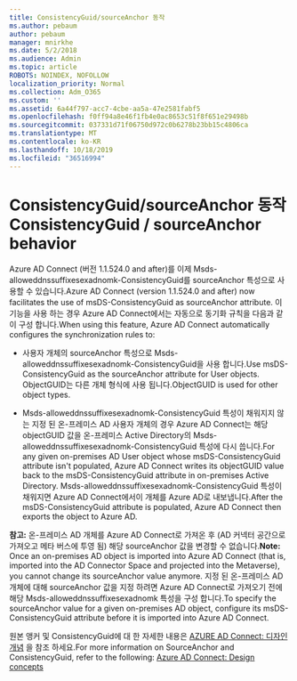 ```yaml
---
title: ConsistencyGuid/sourceAnchor 동작
ms.author: pebaum
author: pebaum
manager: mnirkhe
ms.date: 5/2/2018
ms.audience: Admin
ms.topic: article
ROBOTS: NOINDEX, NOFOLLOW
localization_priority: Normal
ms.collection: Adm_O365
ms.custom: ''
ms.assetid: 6a44f797-acc7-4cbe-aa5a-47e2581fabf5
ms.openlocfilehash: f0ff94a8e46f1fb4e0ac8653c51f8f651e29498b
ms.sourcegitcommit: 037331d71f06750d972c0b6278b23bb15c4806ca
ms.translationtype: MT
ms.contentlocale: ko-KR
ms.lasthandoff: 10/18/2019
ms.locfileid: "36516994"
---
```

# <a name="consistencyguid--sourceanchor-behavior"></a><span data-ttu-id="d69d6-102">ConsistencyGuid/sourceAnchor 동작</span><span class="sxs-lookup"><span data-stu-id="d69d6-102">ConsistencyGuid / sourceAnchor behavior</span></span>

<span data-ttu-id="d69d6-103">Azure AD Connect (버전 1.1.524.0 and after)를 이제 Msds-alloweddnssuffixesexadnomk-ConsistencyGuid를 sourceAnchor 특성으로 사용할 수 있습니다.</span><span class="sxs-lookup"><span data-stu-id="d69d6-103">Azure AD Connect (version 1.1.524.0 and after) now facilitates the use of msDS-ConsistencyGuid as sourceAnchor attribute.</span></span> <span data-ttu-id="d69d6-104">이 기능을 사용 하는 경우 Azure AD Connect에서는 자동으로 동기화 규칙을 다음과 같이 구성 합니다.</span><span class="sxs-lookup"><span data-stu-id="d69d6-104">When using this feature, Azure AD Connect automatically configures the synchronization rules to:</span></span>
  
- <span data-ttu-id="d69d6-105">사용자 개체의 sourceAnchor 특성으로 Msds-alloweddnssuffixesexadnomk-ConsistencyGuid을 사용 합니다.</span><span class="sxs-lookup"><span data-stu-id="d69d6-105">Use msDS-ConsistencyGuid as the sourceAnchor attribute for User objects.</span></span> <span data-ttu-id="d69d6-106">ObjectGUID는 다른 개체 형식에 사용 됩니다.</span><span class="sxs-lookup"><span data-stu-id="d69d6-106">ObjectGUID is used for other object types.</span></span>
    
- <span data-ttu-id="d69d6-107">Msds-alloweddnssuffixesexadnomk-ConsistencyGuid 특성이 채워지지 않는 지정 된 온-프레미스 AD 사용자 개체의 경우 Azure AD Connect는 해당 objectGUID 값을 온-프레미스 Active Directory의 Msds-alloweddnssuffixesexadnomk-ConsistencyGuid 특성에 다시 씁니다.</span><span class="sxs-lookup"><span data-stu-id="d69d6-107">For any given on-premises AD User object whose msDS-ConsistencyGuid attribute isn't populated, Azure AD Connect writes its objectGUID value back to the msDS-ConsistencyGuid attribute in on-premises Active Directory.</span></span> <span data-ttu-id="d69d6-108">Msds-alloweddnssuffixesexadnomk-ConsistencyGuid 특성이 채워지면 Azure AD Connect에서이 개체를 Azure AD로 내보냅니다.</span><span class="sxs-lookup"><span data-stu-id="d69d6-108">After the msDS-ConsistencyGuid attribute is populated, Azure AD Connect then exports the object to Azure AD.</span></span>
    
 <span data-ttu-id="d69d6-109">**참고:** 온-프레미스 AD 개체를 Azure AD Connect로 가져온 후 (AD 커넥터 공간으로 가져오고 메타 버스에 투영 됨) 해당 sourceAnchor 값을 변경할 수 없습니다.</span><span class="sxs-lookup"><span data-stu-id="d69d6-109">**Note:** Once an on-premises AD object is imported into Azure AD Connect (that is, imported into the AD Connector Space and projected into the Metaverse), you cannot change its sourceAnchor value anymore.</span></span> <span data-ttu-id="d69d6-110">지정 된 온-프레미스 AD 개체에 대해 sourceAnchor 값을 지정 하려면 Azure AD Connect로 가져오기 전에 해당 Msds-alloweddnssuffixesexadnomk 특성을 구성 합니다.</span><span class="sxs-lookup"><span data-stu-id="d69d6-110">To specify the sourceAnchor value for a given on-premises AD object, configure its msDS-ConsistencyGuid attribute before it is imported into Azure AD Connect.</span></span> 
  
<span data-ttu-id="d69d6-111">원본 앵커 및 ConsistencyGuid에 대 한 자세한 내용은 [AZURE AD Connect: 디자인 개념](https://docs.microsoft.com/azure/active-directory/connect/active-directory-aadconnect-design-concepts) 을 참조 하세요.</span><span class="sxs-lookup"><span data-stu-id="d69d6-111">For more information on SourceAnchor and ConsistencyGuid, refer to the following: [Azure AD Connect: Design concepts](https://docs.microsoft.com/azure/active-directory/connect/active-directory-aadconnect-design-concepts)</span></span>
  

